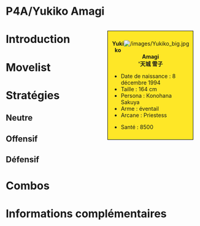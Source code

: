 # P4A/Yukiko Amagi

<div style="float:right; border: 1px black solid; background-color: #FEE727; width: 40%; margin:15px; padding:10px">
<div style="float:right">

![](/images/Yukiko_big.jpg "/images/Yukiko_big.jpg")

</div>
<div>
<center>

**Yukiko Amagi**  
**'天城 雪子**  
  

</center>

- Date de naissance : 8 décembre 1994
- Taille : 164 cm
- Persona : Konohana Sakuya
- Arme : éventail
- Arcane : Priestess

<!-- -->

- Santé : 8500

</div>
</div>

# Introduction

# Movelist

# Stratégies

## Neutre

## Offensif

## Défensif

# Combos

# Informations complémentaires
